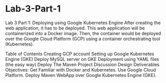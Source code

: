 # Lab-3-Part-1
Lab 3 Part 1: Deploying using Google Kubernetes Engine
After creating the web application, it has to be deployed. This web application will be containerized into a Docker image. Then, the container would be deployed over the Google Cloud Platform (GCP) using a container orchestrating tool (Kubernetes).

Table of Contents
Creating GCP account
Setting up Google Kubernetes Engine (GKE)
Deploy MySQL server on GKE
Deployment using YAML files (the easy way)
Deploy The Maven Project
Discussion
Design
Deliverables
Objectives:
Get Familiar with Docker and Kubernetes.
Use Google Cloud Platform.
Deploy Maven WebApp over Google Kubernetes Engine (GKE).

